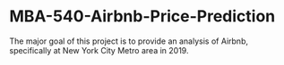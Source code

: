 # MBA-540-Airbnb-Price-Prediction
The major goal of this project is to provide an analysis of Airbnb, specifically at New York City Metro area in 2019.

